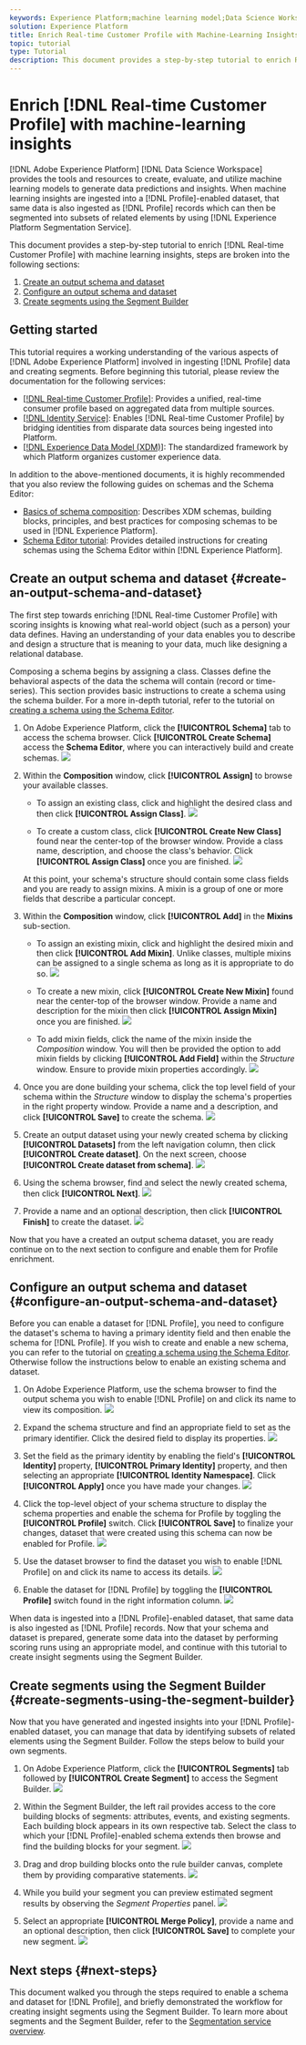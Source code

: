 ```yaml
---
keywords: Experience Platform;machine learning model;Data Science Workspace;Real-time Customer Profile;popular topics;machine learning insights
solution: Experience Platform
title: Enrich Real-time Customer Profile with Machine-Learning Insights
topic: tutorial
type: Tutorial
description: This document provides a step-by-step tutorial to enrich Real-time Customer Profile with machine learning insights, steps are broken into the following sections, create an output schema/dataset, configure an output schema/dataset, and create segments using the Segment Builder.
---
```


# Enrich [!DNL Real-time Customer Profile] with machine-learning insights

[!DNL Adobe Experience Platform] [!DNL Data Science Workspace] provides the tools and resources to create, evaluate, and utilize machine learning models to generate data predictions and insights. When machine learning insights are ingested into a [!DNL Profile]-enabled dataset, that same data is also ingested as [!DNL Profile] records which can then be segmented into subsets of related elements by using [!DNL Experience Platform Segmentation Service].

This document provides a step-by-step tutorial to enrich [!DNL Real-time Customer Profile] with machine learning insights, steps are broken into the following sections:

1.  [Create an output schema and dataset](#create-an-output-schema-and-dataset)
2.  [Configure an output schema and dataset](#configure-an-output-schema-and-dataset)
3.  [Create segments using the Segment Builder](#create-segments-using-the-segment-builder)

## Getting started

This tutorial requires a working understanding of the various aspects of [!DNL Adobe Experience Platform] involved in ingesting [!DNL Profile] data and creating segments. Before beginning this tutorial, please review the documentation for the following services:

*   [[!DNL Real-time Customer Profile]](../../rtcdp/overview.md): Provides a unified, real-time consumer profile based on aggregated data from multiple sources.
*   [[!DNL Identity Service]](../../identity-service/home.md): Enables [!DNL Real-time Customer Profile] by bridging identities from disparate data sources being ingested into Platform.
*   [[!DNL Experience Data Model (XDM)]](../../xdm/home.md): The standardized framework by which Platform organizes customer experience data.

In addition to the above-mentioned documents, it is highly recommended that you also review the following guides on schemas and the Schema Editor:

*   [Basics of schema composition](../../xdm/schema/composition.md): Describes XDM schemas, building blocks, principles, and best practices for composing schemas to be used in [!DNL Experience Platform].
*   [Schema Editor tutorial](../../xdm/tutorials/create-schema-ui.md): Provides detailed instructions for creating schemas using the Schema Editor within [!DNL Experience Platform].

## Create an output schema and dataset {#create-an-output-schema-and-dataset}

The first step towards enriching [!DNL Real-time Customer Profile] with scoring insights is knowing what real-world object (such as a person) your data defines. Having an understanding of your data enables you to describe and design a structure that is meaning to your data, much like designing a relational database.

Composing a schema begins by assigning a class. Classes define the behavioral aspects of the data the schema will contain (record or time-series). This section provides basic instructions to create a schema using the schema builder. For a more in-depth tutorial, refer to the tutorial on [creating a schema using the Schema Editor](../../xdm/tutorials/create-schema-ui.md).

1.  On Adobe Experience Platform, click the **[!UICONTROL Schema]** tab to access the schema browser. Click **[!UICONTROL Create Schema]** access the **Schema Editor**, where you can interactively build and create schemas.
    ![](../images/models-recipes/enrich-rtcdp/schema_browser.png)

2.  Within the **Composition** window, click **[!UICONTROL Assign]** to browse your available classes.
    *   To assign an existing class, click and highlight the desired class and then click **[!UICONTROL Assign Class]**.
        ![](../images/models-recipes/enrich-rtcdp/existing_class.png)

    *   To create a custom class, click **[!UICONTROL Create New Class]** found near the center-top of the browser window. Provide a class name, description, and choose the class's behavior. Click **[!UICONTROL Assign Class]** once you are finished.
        ![](../images/models-recipes/enrich-rtcdp/create_new_class.png)

    At this point, your schema's structure should contain some class fields and you are ready to assign mixins. A mixin is a group of one or more fields that describe a particular concept.

3.  Within the **Composition** window, click **[!UICONTROL Add]** in the **Mixins** sub-section.
    *   To assign an existing mixin, click and highlight the desired mixin and then click **[!UICONTROL Add Mixin]**. Unlike classes, multiple mixins can be assigned to a single schema as long as it is appropriate to do so.
        ![](../images/models-recipes/enrich-rtcdp/existing_mixin.png)

    *   To create a new mixin, click **[!UICONTROL Create New Mixin]** found near the center-top of the browser window. Provide a name and description for the mixin then click **[!UICONTROL Assign Mixin]** once you are finished.
        ![](../images/models-recipes/enrich-rtcdp/create_new_mixin.png)

    *   To add mixin fields, click the name of the mixin inside the *Composition* window. You will then be provided the option to add mixin fields by clicking **[!UICONTROL Add Field]** within the *Structure* window. Ensure to provide mixin properties accordingly.
        ![](../images/models-recipes/enrich-rtcdp/mixin_properties.png)

4.  Once you are done building your schema, click the top level field of your schema within the *Structure* window to display the schema's properties in the right property window. Provide a name and a description, and click **[!UICONTROL Save]** to create the schema.
    ![](../images/models-recipes/enrich-rtcdp/save_schema.png)

5.  Create an output dataset using your newly created schema by clicking **[!UICONTROL Datasets]** from the left navigation column, then click **[!UICONTROL Create dataset]**. On the next screen, choose **[!UICONTROL Create dataset from schema]**.
    ![](../images/models-recipes/enrich-rtcdp/dataset_overview.png)

6.  Using the schema browser, find and select the newly created schema, then click **[!UICONTROL Next]**.
    ![](../images/models-recipes/enrich-rtcdp/choose_schema.png)

7.  Provide a name and an optional description, then click **[!UICONTROL Finish]** to create the dataset.
    ![](../images/models-recipes/enrich-rtcdp/configure_dataset.png)

Now that you have a created an output schema dataset, you are ready continue on to the next section to configure and enable them for Profile enrichment.

## Configure an output schema and dataset {#configure-an-output-schema-and-dataset}

Before you can enable a dataset for [!DNL Profile], you need to configure the dataset's schema to having a primary identity field and then enable the schema for [!DNL Profile]. If you wish to create and enable a new schema, you can refer to the tutorial on [creating a schema using the Schema Editor](../../xdm/tutorials/create-schema-ui.md). Otherwise follow the instructions below to enable an existing schema and dataset.

1.  On Adobe Experience Platform, use the schema browser to find the output schema you wish to enable [!DNL Profile] on and click its name to view its composition.
    ![](../images/models-recipes/enrich-rtcdp/schemas.png)

2.  Expand the schema structure and find an appropriate field to set as the primary identifier. Click the desired field to display its properties.
    ![](../images/models-recipes/enrich-rtcdp/schema_structure.png)

3.  Set the field as the primary identity by enabling the field's **[!UICONTROL Identity]** property, **[!UICONTROL Primary Identity]** property, and then selecting an appropriate **[!UICONTROL Identity Namespace]**. Click **[!UICONTROL Apply]** once you have made your changes.
    ![](../images/models-recipes/enrich-rtcdp/set_identity.png)

4.  Click the top-level object of your schema structure to display the schema properties and enable the schema for Profile by toggling the **[!UICONTROL Profile]** switch. Click **[!UICONTROL Save]** to finalize your changes, dataset that were created using this schema can now be enabled for Profile.
    ![](../images/models-recipes/enrich-rtcdp/enable_schema.png)

5.  Use the dataset browser to find the dataset you wish to enable [!DNL Profile] on and click its name to access its details.
    ![](../images/models-recipes/enrich-rtcdp/datasets.png)

6.  Enable the dataset for [!DNL Profile] by toggling the **[!UICONTROL Profile]** switch found in the right information column. 
    ![](../images/models-recipes/enrich-rtcdp/enable_dataset.png)

When data is ingested into a [!DNL Profile]-enabled dataset, that same data is also ingested as [!DNL Profile] records. Now that your schema and dataset is prepared, generate some data into the dataset by performing scoring runs using an appropriate model, and continue with this tutorial to create insight segments using the Segment Builder.

## Create segments using the Segment Builder {#create-segments-using-the-segment-builder}

Now that you have generated and ingested insights into your [!DNL Profile]-enabled dataset, you can manage that data by identifying subsets of related elements using the Segment Builder. Follow the steps below to build your own segments.

1.  On Adobe Experience Platform, click the **[!UICONTROL Segments]** tab followed by **[!UICONTROL Create Segment]** to access the Segment Builder.
    ![](../images/models-recipes/enrich-rtcdp/segments_overview.png)

2.  Within the Segment Builder, the left rail provides access to the core building blocks of segments: attributes, events, and existing segments. Each building block appears in its own respective tab. Select the class to which your [!DNL Profile]-enabled schema extends then browse and find the building blocks for your segment.
    ![](../images/models-recipes/enrich-rtcdp/segment_builder.png)

3.  Drag and drop building blocks onto the rule builder canvas, complete them by providing comparative statements.
    ![](../images/models-recipes/enrich-rtcdp/drag_fill.gif)

4.  While you build your segment you can preview estimated segment results by observing the *Segment Properties* panel.
    ![](../images/models-recipes/enrich-rtcdp/preview_segment.gif)

5.  Select an appropriate **[!UICONTROL Merge Policy]**, provide a name and an optional description, then click **[!UICONTROL Save]** to complete your new segment.
    ![](../images/models-recipes/enrich-rtcdp/save_segment.png)


## Next steps {#next-steps}

This document walked you through the steps required to enable a schema and dataset for [!DNL Profile], and briefly demonstrated the workflow for creating insight segments using the Segment Builder. To learn more about segments and the Segment Builder, refer to the [Segmentation service overview](../../segmentation/home.md).